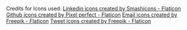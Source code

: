 Credits for Icons used:
<a href="https://www.flaticon.com/free-icons/linkedin" title="linkedin icons">Linkedin icons created by Smashicons - Flaticon</a>
<a href="https://www.flaticon.com/free-icons/github" title="github icons">Github icons created by Pixel perfect - Flaticon</a>
<a href="https://www.flaticon.com/free-icons/email" title="email icons">Email icons created by Freepik - Flaticon</a>
<a href="https://www.flaticon.com/free-icons/tweet" title="tweet icons">Tweet icons created by Freepik - Flaticon</a>
